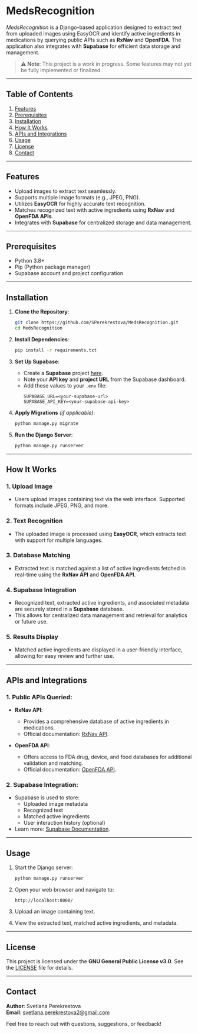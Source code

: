 
# **MedsRecognition**  
*MedsRecognition* is a Django-based application designed to extract text from uploaded images using EasyOCR and identify active ingredients in medications by querying public APIs such as **RxNav** and **OpenFDA**. The application also integrates with **Supabase** for efficient data storage and management.

> **⚠️ Note**: This project is a work in progress. Some features may not yet be fully implemented or finalized.

---

## **Table of Contents**  
1. [Features](#features)  
2. [Prerequisites](#prerequisites)  
3. [Installation](#installation)  
4. [How It Works](#how-it-works)  
5. [APIs and Integrations](#apis-and-integrations)  
6. [Usage](#usage)  
7. [License](#license)  
8. [Contact](#contact)  

---

## **Features**  
- Upload images to extract text seamlessly.  
- Supports multiple image formats (e.g., JPEG, PNG).  
- Utilizes **EasyOCR** for highly accurate text recognition.  
- Matches recognized text with active ingredients using **RxNav** and **OpenFDA APIs**.  
- Integrates with **Supabase** for centralized storage and data management.  

---

## **Prerequisites**  
- Python 3.8+  
- Pip (Python package manager)  
- Supabase account and project configuration  

---

## **Installation**  

1. **Clone the Repository**:  
   ```bash
   git clone https://github.com/SPerekrestova/MedsRecognition.git
   cd MedsRecognition
   ```

2. **Install Dependencies**:  
   ```bash
   pip install -r requirements.txt
   ```

3. **Set Up Supabase**:  
   - Create a **Supabase** project [here](https://supabase.com).  
   - Note your **API key** and **project URL** from the Supabase dashboard.  
   - Add these values to your `.env` file:  
     ```env
     SUPABASE_URL=<your-supabase-url>
     SUPABASE_API_KEY=<your-supabase-api-key>
     ```

4. **Apply Migrations** *(if applicable)*:  
   ```bash
   python manage.py migrate
   ```

5. **Run the Django Server**:  
   ```bash
   python manage.py runserver
   ```

---

## **How It Works**  

### 1. **Upload Image**  
- Users upload images containing text via the web interface. Supported formats include JPEG, PNG, and more.  

### 2. **Text Recognition**  
- The uploaded image is processed using **EasyOCR**, which extracts text with support for multiple languages.  

### 3. **Database Matching**  
- Extracted text is matched against a list of active ingredients fetched in real-time using the **RxNav API** and **OpenFDA API**.  

### 4. **Supabase Integration**  
- Recognized text, extracted active ingredients, and associated metadata are securely stored in a **Supabase** database.  
- This allows for centralized data management and retrieval for analytics or future use.  

### 5. **Results Display**  
- Matched active ingredients are displayed in a user-friendly interface, allowing for easy review and further use.  

---

## **APIs and Integrations**  

### **1. Public APIs Queried**:  
- **RxNav API**:  
  - Provides a comprehensive database of active ingredients in medications.  
  - Official documentation: [RxNav API](https://lhncbc.nlm.nih.gov/RxNav/APIsOverview.html).  

- **OpenFDA API**:  
  - Offers access to FDA drug, device, and food databases for additional validation and matching.  
  - Official documentation: [OpenFDA API](https://api.fda.gov).  

### **2. Supabase Integration**:  
- Supabase is used to store:  
  - Uploaded image metadata  
  - Recognized text  
  - Matched active ingredients  
  - User interaction history (optional)  
- Learn more: [Supabase Documentation](https://supabase.com/docs).  

---

## **Usage**  

1. Start the Django server:  
   ```bash
   python manage.py runserver
   ```

2. Open your web browser and navigate to:  
   ```
   http://localhost:8000/
   ```

3. Upload an image containing text.  

4. View the extracted text, matched active ingredients, and metadata.  

---

## **License**  

This project is licensed under the **GNU General Public License v3.0**. See the [LICENSE](LICENSE) file for details.  

---

## **Contact**  

**Author**: Svetlana Perekrestova  
**Email**: [svetlana.perekrestova2@gmail.com](mailto:svetlana.perekrestova2@gmail.com)  

Feel free to reach out with questions, suggestions, or feedback!  
